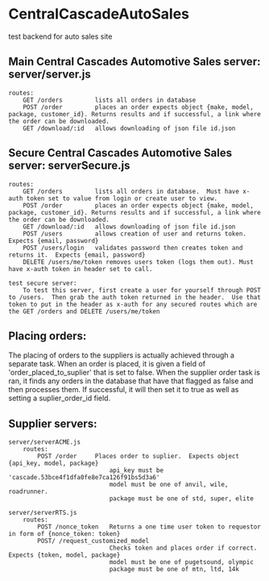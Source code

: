 # CentralCascadeAutoSales
test backend for auto sales site

## Main Central Cascades Automotive Sales server:  server/server.js
    routes:
        GET /orders         lists all orders in database
        POST /order         places an order expects object {make, model, package, customer_id}. Returns results and if successful, a link where                       the order can be downloaded.
        GET /download/:id   allows downloading of json file id.json

## Secure Central Cascades Automotive Sales server: serverSecure.js
    routes:
        GET /orders         lists all orders in database.  Must have x-auth token set to value from login or create user to view.
        POST /order         places an order expects object {make, model, package, customer_id}. Returns results and if successful, a link where                       the order can be downloaded.
        GET /download/:id   allows downloading of json file id.json
        POST /users         allows creation of user and returns token. Expects {email, password}
        POST /users/login   validates password then creates token and returns it.  Expects {email, password}
        DELETE /users/me/token removes users token (logs them out). Must have x-auth token in header set to call.

    test secure server: 
        To test this server, first create a user for yourself through POST to /users.  Then grab the auth token returned in the header.  Use that token to put in the header as x-auth for any secured routes which are the GET /orders and DELETE /users/me/token

## Placing orders:
The placing of orders to the suppliers is actually achieved through a separate task.  When an order is placed, it is given a field of 'order_placed_to_suplier' that is set to false.  When the supplier order task is ran, it finds any orders in the database that have that flagged as false and then processes them.  If successful, it will then set it to true as well as setting a suplier_order_id field.


## Supplier servers:

    server/serverACME.js
        routes:
            POST /order     Places order to suplier.  Expects object {api_key, model, package}
                                api_key must be 'cascade.53bce4f1dfa0fe8e7ca126f91bs5d3a6'
                                model must be one of anvil, wile, roadrunner.
                                package must be one of std, super, elite

    server/serverRTS.js
        routes:
            POST /nonce_token   Returns a one time user token to requestor in form of {nonce_token: token}
            POST/ /request_customized_model
                                Checks token and places order if correct.  Expects {token, model, package}
                                model must be one of pugetsound, olympic
                                package must be one of mtn, ltd, 14k



